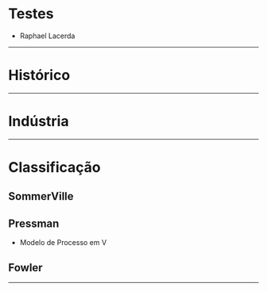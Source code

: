 # Testes

* Raphael Lacerda
---

# Histórico


---

# Indústria

---

# Classificação

## SommerVille

## Pressman
* Modelo de Processo em V
	
## Fowler

---




